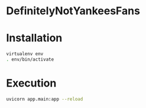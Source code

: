 # DefinitelyNotYankeesFans

# Installation

```bash
virtualenv env
. env/bin/activate
```

# Execution

```bash
uvicorn app.main:app --reload
```


